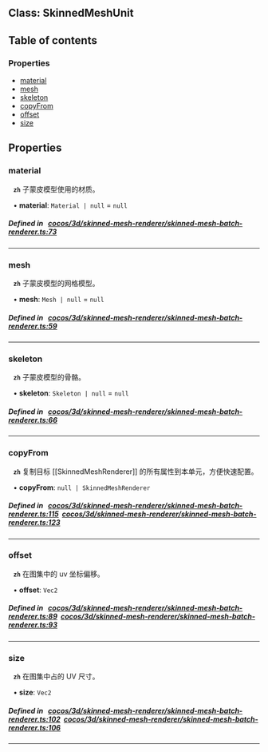 
## Class: SkinnedMeshUnit





<div class="table-of-content">
<h2>Table of contents</h2>


### Properties

- [ material](#material)
- [ mesh](#mesh)
- [ skeleton](#skeleton)
- [ copyFrom](#copyFrom)
- [ offset](#offset)
- [ size](#size)
</div>

## Properties


### material
<div style="margin-left: 10px;">




**`zh`** 子蒙皮模型使用的材质。





•  **material**:
`Material | null`  = `null`
</div>

##### Defined in &nbsp;   [cocos/3d/skinned-mesh-renderer/skinned-mesh-batch-renderer.ts:73](https://github.com/cocos-creator/engine/blob/c7bf6b8a9/cocos/3d/skinned-mesh-renderer/skinned-mesh-batch-renderer.ts#L73)&nbsp;


___


### mesh
<div style="margin-left: 10px;">




**`zh`** 子蒙皮模型的网格模型。





•  **mesh**:
`Mesh | null`  = `null`
</div>

##### Defined in &nbsp;   [cocos/3d/skinned-mesh-renderer/skinned-mesh-batch-renderer.ts:59](https://github.com/cocos-creator/engine/blob/c7bf6b8a9/cocos/3d/skinned-mesh-renderer/skinned-mesh-batch-renderer.ts#L59)&nbsp;


___


### skeleton
<div style="margin-left: 10px;">




**`zh`** 子蒙皮模型的骨骼。





•  **skeleton**:
`Skeleton | null`  = `null`
</div>

##### Defined in &nbsp;   [cocos/3d/skinned-mesh-renderer/skinned-mesh-batch-renderer.ts:66](https://github.com/cocos-creator/engine/blob/c7bf6b8a9/cocos/3d/skinned-mesh-renderer/skinned-mesh-batch-renderer.ts#L66)&nbsp;


___


### copyFrom
<div style="margin-left: 10px;">




**`zh`** 复制目标 [[SkinnedMeshRenderer]] 的所有属性到本单元，方便快速配置。





•  **copyFrom**:
 ``null | SkinnedMeshRenderer`` 
</div>

##### Defined in &nbsp;   [cocos/3d/skinned-mesh-renderer/skinned-mesh-batch-renderer.ts:115](https://github.com/cocos-creator/engine/blob/c7bf6b8a9/cocos/3d/skinned-mesh-renderer/skinned-mesh-batch-renderer.ts#L115)&nbsp;   [cocos/3d/skinned-mesh-renderer/skinned-mesh-batch-renderer.ts:123](https://github.com/cocos-creator/engine/blob/c7bf6b8a9/cocos/3d/skinned-mesh-renderer/skinned-mesh-batch-renderer.ts#L123)&nbsp;


___


### offset
<div style="margin-left: 10px;">




**`zh`** 在图集中的 uv 坐标偏移。





•  **offset**:
 ``Vec2`` 
</div>

##### Defined in &nbsp;   [cocos/3d/skinned-mesh-renderer/skinned-mesh-batch-renderer.ts:89](https://github.com/cocos-creator/engine/blob/c7bf6b8a9/cocos/3d/skinned-mesh-renderer/skinned-mesh-batch-renderer.ts#L89)&nbsp;   [cocos/3d/skinned-mesh-renderer/skinned-mesh-batch-renderer.ts:93](https://github.com/cocos-creator/engine/blob/c7bf6b8a9/cocos/3d/skinned-mesh-renderer/skinned-mesh-batch-renderer.ts#L93)&nbsp;


___


### size
<div style="margin-left: 10px;">




**`zh`** 在图集中占的 UV 尺寸。





•  **size**:
 ``Vec2`` 
</div>

##### Defined in &nbsp;   [cocos/3d/skinned-mesh-renderer/skinned-mesh-batch-renderer.ts:102](https://github.com/cocos-creator/engine/blob/c7bf6b8a9/cocos/3d/skinned-mesh-renderer/skinned-mesh-batch-renderer.ts#L102)&nbsp;   [cocos/3d/skinned-mesh-renderer/skinned-mesh-batch-renderer.ts:106](https://github.com/cocos-creator/engine/blob/c7bf6b8a9/cocos/3d/skinned-mesh-renderer/skinned-mesh-batch-renderer.ts#L106)&nbsp;


___

<!---->



